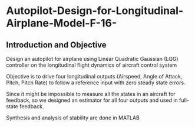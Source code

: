 # Autopilot-Design-for-Longitudinal-Airplane-Model-F-16-


## Introduction and Objective
Design an autopilot for airplane using Linear Quadratic Gaussian (LQG) controller on the
longitudinal flight dynamics of aircraft control system

Objective is to drive four longitudinal outputs (Airspeed, Angle of Attack, Pitch, Pitch Rate) to
follow a reference input with zero steady state errors.

Since it might be impossible to measure all the states in an aircraft for feedback, so we designed an
estimator for all four outputs and used in full-state feedback.

Synthesis and analysis of stability are done in MATLAB
